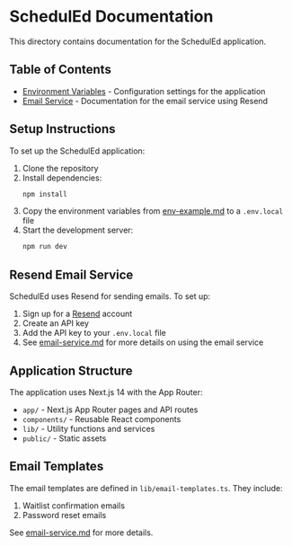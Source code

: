 # SchedulEd Documentation

This directory contains documentation for the SchedulEd application.

## Table of Contents

- [Environment Variables](./env-example.md) - Configuration settings for the application
- [Email Service](./email-service.md) - Documentation for the email service using Resend

## Setup Instructions

To set up the SchedulEd application:

1. Clone the repository
2. Install dependencies:
   ```bash
   npm install
   ```
3. Copy the environment variables from [env-example.md](./env-example.md) to a `.env.local` file
4. Start the development server:
   ```bash
   npm run dev
   ```

## Resend Email Service

SchedulEd uses Resend for sending emails. To set up:

1. Sign up for a [Resend](https://resend.com) account
2. Create an API key
3. Add the API key to your `.env.local` file
4. See [email-service.md](./email-service.md) for more details on using the email service

## Application Structure

The application uses Next.js 14 with the App Router:

- `app/` - Next.js App Router pages and API routes
- `components/` - Reusable React components
- `lib/` - Utility functions and services
- `public/` - Static assets

## Email Templates

The email templates are defined in `lib/email-templates.ts`. They include:

1. Waitlist confirmation emails
2. Password reset emails

See [email-service.md](./email-service.md) for more details. 